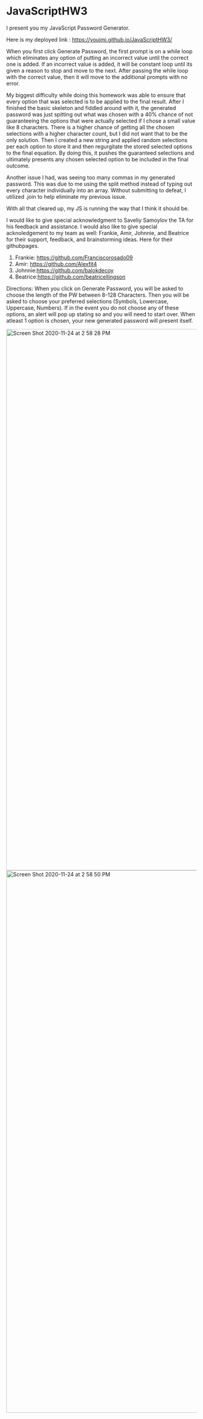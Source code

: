 # JavaScriptHW3

I present you my JavaScript Password Generator.

Here is my deployed link : https://youjmi.github.io/JavaScriptHW3/

When you first click Generate Password, the first prompt is on a while loop which eliminates any option of putting an incorrect value until the correct one is added. If an incorrect value is added, it will be constant loop until its given a reason to stop and move to the next. After passing the while loop with the correct value, then it will move to the additional prompts with no error. 

My biggest difficulty while doing this homework was able to ensure that every option that was selected is to be applied to the final result. After I finished the basic skeleton and fiddled around with it, the generated password was just spitting out what was chosen with a 40% chance of not guaranteeing the options that were actually selected if I chose a small value like 8 characters. There is a higher chance of getting all the chosen selections with a higher character count, but I did not want that to be the only solution. Then I created a new string and applied random selections per each option to store it and then regurgitate the stored selected options to the final equation. By doing this, it pushes the guaranteed selections and ultimately presents any chosen selected option to be included in the final outcome. 

Another issue I had, was seeing too many commas in my generated password. This was due to me using the split method instead of typing out every character individually into an array. Without submitting to defeat, I utilized .join to help eliminate my previous issue.  

With all that cleared up, my JS is running the way that I think it should be. 



I would like to give special acknowledgment to Saveliy Samoylov the TA for his feedback and assistance. I would also like to give special acknoledgement to my team as well: Frankie, Amir, Johnnie, and Beatrice for their support, feedback, and brainstorming ideas. Here for their githubpages.

  1.  Frankie: https://github.com/Franciscorosado09
  2.  Amir: https://github.com/Alexfit4
  3.  Johnnie:https://github.com/balokdecoy
  4.  Beatrice:https://github.com/beatricellingson

Directions:
When you click on Generate Password, you will be asked to choose the length of the PW between 8-128 Characters.
Then you will be asked to choose your preferred selections (Symbols, Lowercase, Uppercase, Numbers). If in the event you do not choose any of these options, an alert will pop up stating so and you will need to start over. 
When atleast 1 option is chosen, your new generated password will present itself.

<img width="1433" alt="Screen Shot 2020-11-24 at 2 58 28 PM" src="https://user-images.githubusercontent.com/73494581/100144944-94ebfb80-2e65-11eb-89fd-a5ad28c8c33d.png">

<img width="1436" alt="Screen Shot 2020-11-24 at 2 58 50 PM" src="https://user-images.githubusercontent.com/73494581/100144959-9b7a7300-2e65-11eb-9fd0-459ed136c1c4.png">
